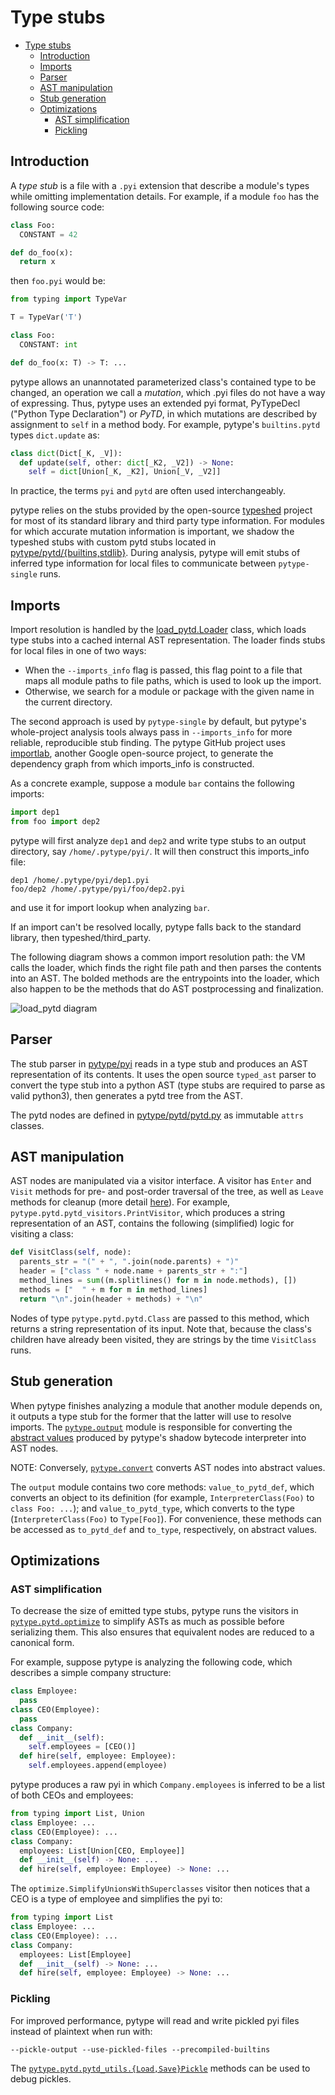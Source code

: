 # Type stubs

<!--* freshness: { owner: 'rechen' reviewed: '2020-12-08' } *-->

<!--ts-->
   * [Type stubs](#type-stubs)
      * [Introduction](#introduction)
      * [Imports](#imports)
      * [Parser](#parser)
      * [AST manipulation](#ast-manipulation)
      * [Stub generation](#stub-generation)
      * [Optimizations](#optimizations)
         * [AST simplification](#ast-simplification)
         * [Pickling](#pickling)

<!-- Added by: mdemello, at: 2021-07-27T17:52-07:00 -->

<!--te-->

## Introduction

A *type stub* is a file with a `.pyi` extension that describe a module's types
while omitting implementation details. For example, if a module `foo` has the
following source code:

```python
class Foo:
  CONSTANT = 42

def do_foo(x):
  return x
```

then `foo.pyi` would be:

```python
from typing import TypeVar

T = TypeVar('T')

class Foo:
  CONSTANT: int

def do_foo(x: T) -> T: ...
```

pytype allows an unannotated parameterized class's contained type to be changed,
an operation we call a *mutation*, which .pyi files do not have a way of
expressing. Thus, pytype uses an extended pyi format, PyTypeDecl ("Python Type
Declaration") or *PyTD*, in which mutations are described by assignment to
`self` in a method body. For example, pytype's `builtins.pytd` types
`dict.update` as:

```python
class dict(Dict[_K, _V]):
  def update(self, other: dict[_K2, _V2]) -> None:
    self = dict[Union[_K, _K2], Union[_V, _V2]]
```

In practice, the terms `pyi` and `pytd` are often used interchangeably.

pytype relies on the stubs provided by the open-source [typeshed][typeshed]
project for most of its standard library and third party type information. For
modules for which accurate mutation information is important, we shadow the
typeshed stubs with custom pytd stubs located in
[pytype/pytd/{builtins,stdlib}][pytd].
During analysis, pytype
will emit stubs of inferred type information for local files to communicate
between `pytype-single` runs.

## Imports

Import resolution is handled by the [load_pytd.Loader][load_pytd.Loader] class,
which loads type stubs into a cached internal AST representation. The loader
finds stubs for local files in one of two ways:

* When the `--imports_info` flag is passed, this flag point to a file that maps
  all module paths to file paths, which is used to look up the import.
* Otherwise, we search for a module or package with the given name in the
  current directory.

The second approach is used by `pytype-single` by default, but pytype's
whole-project analysis tools always pass in `--imports_info` for more reliable,
reproducible stub finding. The pytype GitHub project uses
[importlab][importlab], another Google open-source project, to generate the
dependency graph from which imports_info is constructed.

As a concrete example, suppose a module `bar` contains the following imports:

```python
import dep1
from foo import dep2
```

pytype will first analyze `dep1` and `dep2` and write type stubs to an output
directory, say `/home/.pytype/pyi/`. It will then construct this imports_info
file:

```
dep1 /home/.pytype/pyi/dep1.pyi
foo/dep2 /home/.pytype/pyi/foo/dep2.pyi
```

and use it for import lookup when analyzing `bar`.

If an import can't be resolved locally, pytype falls back to the standard
library, then typeshed/third_party.

The following diagram shows a common import resolution path: the VM calls the
loader, which finds the right file path and then parses the contents into an
AST. The bolded methods are the entrypoints into the loader, which also happen
to be the methods that do AST postprocessing and finalization.

![load_pytd diagram](../images/load_pytd.png)

## Parser

The stub parser in [pytype/pyi][pytype.pyi] reads in a type stub and produces an
AST representation of its contents. It uses the open source `typed_ast` parser
to convert the type stub into a python AST (type stubs are required to parse as
valid python3), then generates a pytd tree from the AST.

The pytd nodes are defined in [pytype/pytd/pytd.py][pytype.pytd.pytd] as
immutable `attrs` classes.

## AST manipulation

AST nodes are manipulated via a visitor interface. A visitor has `Enter` and
`Visit` methods for pre- and post-order traversal of the tree, as well as
`Leave` methods for cleanup (more detail [here][node._VisitNode]). For example,
`pytype.pytd.pytd_visitors.PrintVisitor`, which produces a string representation
of an AST, contains the following (simplified) logic for visiting a class:

```python
def VisitClass(self, node):
  parents_str = "(" + ", ".join(node.parents) + ")"
  header = ["class " + node.name + parents_str + ":"]
  method_lines = sum((m.splitlines() for m in node.methods), [])
  methods = ["  " + m for m in method_lines]
  return "\n".join(header + methods) + "\n"
```

Nodes of type `pytype.pytd.pytd.Class` are passed to this method, which returns
a string representation of its input. Note that, because the class's children
have already been visited, they are strings by the time `VisitClass` runs.

## Stub generation

When pytype finishes analyzing a module that another module depends on, it
outputs a type stub for the former that the latter will use to resolve imports.
The [`pytype.output`][pytype.output] module is responsible for converting the
[abstract values][abstract-values] produced by pytype's shadow bytecode
interpreter into AST nodes.

NOTE: Conversely, [`pytype.convert`][abstract-from-pytd] converts AST nodes into
abstract values.

The `output` module contains two core methods: `value_to_pytd_def`, which
converts an object to its definition (for example, `InterpreterClass(Foo)` to
`class Foo: ...`); and `value_to_pytd_type`, which converts to the type
(`InterpreterClass(Foo)` to `Type[Foo]`). For convenience, these methods can be
accessed as `to_pytd_def` and `to_type`, respectively, on abstract values.

## Optimizations

### AST simplification

To decrease the size of emitted type stubs, pytype runs the visitors in
[`pytype.pytd.optimize`][pytype.pytd.optimize] to simplify ASTs as much as
possible before serializing them. This also ensures that equivalent nodes are
reduced to a canonical form.

For example, suppose pytype is analyzing the following code, which describes a
simple company structure:

```python
class Employee:
  pass
class CEO(Employee):
  pass
class Company:
  def __init__(self):
    self.employees = [CEO()]
  def hire(self, employee: Employee):
    self.employees.append(employee)
```

pytype produces a raw pyi in which `Company.employees` is inferred to be a list
of both CEOs and employees:

```python
from typing import List, Union
class Employee: ...
class CEO(Employee): ...
class Company:
  employees: List[Union[CEO, Employee]]
  def __init__(self) -> None: ...
  def hire(self, employee: Employee) -> None: ...
```

The `optimize.SimplifyUnionsWithSuperclasses` visitor then notices that a CEO is
a type of employee and simplifies the pyi to:

```python
from typing import List
class Employee: ...
class CEO(Employee): ...
class Company:
  employees: List[Employee]
  def __init__(self) -> None: ...
  def hire(self, employee: Employee) -> None: ...
```

### Pickling

For improved performance, pytype will read and write pickled pyi files instead
of plaintext when run with:

```shell
--pickle-output --use-pickled-files --precompiled-builtins
```

The [`pytype.pytd.pytd_utils.{Load,Save}Pickle`][pickle-utils] methods can be
used to debug pickles.

[abstract-from-pytd]: abstract_values.md#construction
[abstract-values]: abstract_values.md

[importlab]: https://github.com/google/importlab

[load_pytd.Loader]: https://github.com/google/pytype/blob/2d8c8960ce8621c9c3d883d44eb3fc219355bd2b/pytype/load_pytd.py#L112

[node._VisitNode]: https://github.com/google/pytype/blob/0206bf70c0ebc6e2ab3db12e35045aa05ff0ae02/pytype/pytd/parse/node.py#L263

[pickle-utils]: https://github.com/google/pytype/blob/0206bf70c0ebc6e2ab3db12e35045aa05ff0ae02/pytype/pytd/pytd_utils.py#L445-L475

[pytd]: https://github.com/google/pytype/tree/master/pytype/pytd

[pytype.output]: https://github.com/google/pytype/blob/master/pytype/output.py

[pytype.pyi]: https://github.com/google/pytype/tree/master/pytype/pyi

[pytype.pytd.optimize]: https://github.com/google/pytype/blob/master/pytype/pytd/optimize.py

[pytype.pytd.pytd]: https://github.com/google/pytype/blob/master/pytype/pytd/pytd.py

[typeshed]: https://github.com/python/typeshed
